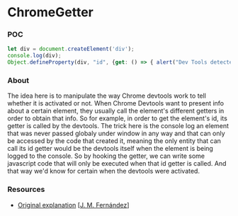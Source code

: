 # ChromeGetter

### POC

```javascript
let div = document.createElement('div');
console.log(div);
Object.defineProperty(div, "id", {get: () => { alert("Dev Tools detected!"); }});
```

### About

The idea here is to manipulate the way Chrome devtools work to tell whether it is activated or not.
When Chrome Devtools want to present info about a certain element, they usually call the element's different getters in order to obtain that info.
So for example, in order to get the element's id, its getter is called by the devtools. 
The trick here is the console log an element that was never passed globaly under window in any way and that can only be accessed by the code that created it, meaning the only entity that can call its id getter would be the devtools itself when the element is being logged to the console.
So by hooking the getter, we can write some javascript code that will only be executed when that id getter is called. 
And that way we'd know for certain when the devtools were activated.

### Resources

- [Original explanation](https://x-c3ll.github.io/posts/javascript-antidebugging/#0x04-devtools-detection-i-chrome-getter) [[J. M. Fernández](https://x-c3ll.github.io)]
